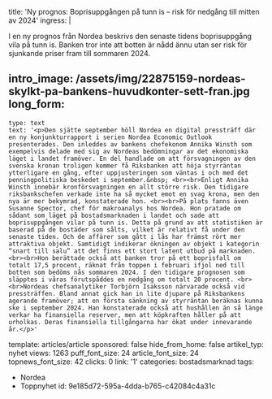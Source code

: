 title: 'Ny prognos: Boprisuppgången på tunn is – risk för nedgång till mitten av 2024'
ingress: |
  <p>I en ny prognos från Nordea beskrivs den senaste tidens boprisuppgång vila på tunn is. Banken tror inte att botten är nådd ännu utan ser risk för sjunkande priser fram till sommaren 2024.
  </p>
  
intro_image: /assets/img/22875159-nordeas-skylkt-pa-bankens-huvudkonter-sett-fran.jpg
long_form:
  -
    type: text
    text: '<p>Den sjätte september höll Nordea en digital pressträff där en ny konjunkturrapport i serien Nordea Economic Outlook presenterades. Den inleddes av bankens chefekonom Annika Winsth som exempelvis delade med sig av Nordeas bedömningar av det ekonomiska läget i landet framöver. En del handlade om att försvagningen av den svenska kronan troligen kommer få Riksbanken att höja styrräntan ytterligare en gång, efter uppjusteringen som väntas i och med det penningpolitiska beskedet i september.&nbsp; <br><br>Enligt Annika Winsth innebär kronförsvagningen en allt större risk. Den tidigare riksbankschefen verkade inte ha så mycket emot en svag krona, men den nya är mer bekymrad, konstaterade hon. <br><br>På plats fanns även Susanne Spector, chef för makroanalys hos Nordea. Hon pratade om sådant som läget på bostadsmarknaden i landet och sade att boprisuppgången vilar på tunn is. Detta på grund av att statistiken är baserad på de bostäder som sålts, vilket är relativt få under den senaste tiden. Och de affärer som gått i lås har främst rört mer attraktiva objekt. Samtidigt indikerar ökningen av objekt i kategorin “snart till salu” att det finns ett stort latent utbud på marknaden. <br><br>Hon berättade också att banken tror på ett boprisfall om totalt 17,5 procent, räknat från toppen i februari ifjol ned till botten som bedöms nås sommaren 2024. I den tidigare prognosen som släpptes i våras förutspåddes en nedgång om totalt 20 procent. <br><br>Nordeas chefsanalytiker Torbjörn Isaksson närvarade också vid pressträffen. Bland annat gick han in lite djupare på Riksbankens agerande framöver; att en första sänkning av styrräntan beräknas kunna ske i september 2024. Han konstaterade också att hushållen än så länge verkar ha finansiella reserver, men att köpkraften håller på att urholkas. Deras finansiella tillgångarna har ökat under innevarande år.</p>'
template: articles/article
sponsored: false
hide_from_home: false
artikel_typ: nyhet
views: 1263
puff_font_size: 24
article_font_size: 24
topnews_font_size: 42
clicks: 0
link: '1'
categories: bostadsmarknad
tags:
  - Nordea
  - Toppnyhet
id: 9e185d72-595a-4dda-b765-c42084c4a31c
